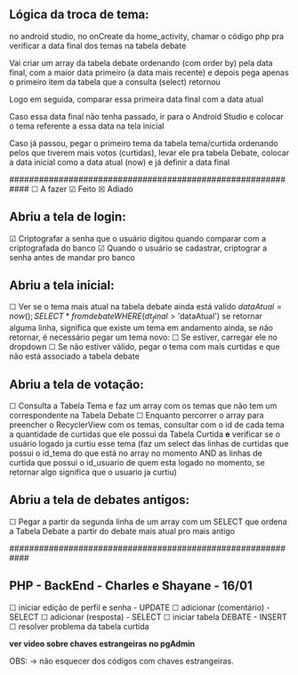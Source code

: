 ## Lógica da troca de tema:

no android studio, no onCreate da home_activity,
chamar o código php pra verificar a data final dos temas na tabela debate

Vai criar um array da tabela debate ordenando (com order by) pela data final,
com a maior data primeiro (a data mais recente) e depois pega apenas o primeiro item
da tabela que a consulta (select) retornou

Logo em seguida, comparar essa primeira data final com a data atual

Caso essa data final não tenha passado, ir para o Android Studio e colocar
o tema referente a essa data na tela inicial

Caso já passou, pegar o primeiro tema da tabela tema/curtida ordenando
pelos que tiverem mais votos (curtidas), levar ele pra tabela Debate,
colocar a data inicial como a data atual (now) e já definir a data final

############################################################
☐ A fazer
☑ Feito
☒ Adiado

## Abriu a tela de login:

☑ Criptografar a senha que o usuário digitou quando comparar com a criptografada do banco
☑ Quando o usuário se cadastrar, criptograr a senha antes de mandar pro banco

## Abriu a tela inicial:

☐ Ver se o tema mais atual na tabela debate ainda está valido
$dataAtual = now();
SELECT * from debate WHERE (dt_final > '$dataAtual') 
se retornar alguma linha, significa que existe um tema em andamento ainda,
se não retornar, é necessário pegar um tema novo:
☐ Se estiver, carregar ele no dropdown
☐ Se não estiver válido, pegar o tema com mais curtidas e que não está associado a tabela debate

## Abriu a tela de votação:

☐ Consulta a Tabela Tema e faz um array com os temas que não tem um correspondente na Tabela Debate
☐ Enquanto percorrer o array para preencher o RecyclerView com os temas, consultar com o id de cada tema
a quantidade de curtidas que ele possui da Tabela Curtida **e** verificar se o usuário logado ja curtiu
esse tema (faz um select das linhas de curtidas que possui o id_tema do que está no array no momento AND
as linhas de curtida que possui o id_usuario de quem esta logado no momento, se retornar algo significa que
o usuario ja curtiu)

## Abriu a tela de debates antigos:

☐ Pegar a partir da segunda linha de um array com um SELECT que ordena a Tabela Debate a partir do debate mais atual pro mais antigo

############################################################

## PHP - BackEnd - Charles e Shayane - 16/01

☐ iniciar edição de perfil e senha - UPDATE
☐ adicionar (comentário) - SELECT
☐ adicionar (resposta) - SELECT
☐ iniciar tabela DEBATE - INSERT
☐ resolver problema da tabela curtida

**ver video sobre chaves estrangeiras no pgAdmin**

OBS: -> não esquecer dos códigos com chaves estrangeiras.

